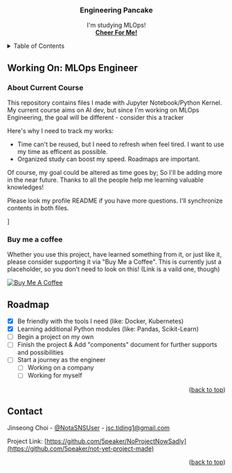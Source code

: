 
<!-- BEGINNING OF THE REPO -->
<br />
<div align="center">
  <h3 align="center">Engineering Pancake</h3>

  <p align="center">
    I'm studying MLOps! 
    <br />
    <a href="https://github.com/othneildrew/Best-README-Template"><strong>Cheer For Me!</strong></a>
    <br />
</div>

<!-- TABLE OF CONTENTS -->
<details>
  <summary>Table of Contents</summary>
  <ol>
    <li>
      <a href="#about-now">About Current Course</a>
    </li>
    <li>
      <a href="#today">Working On</a>
    </li>
    <li><a href="#roadmap">Roadmap</a></li>
    <li><a href="#contact">Contact</a></li>
    <li><a href="#acknowledgments">Acknowledgments</a></li>
  </ol>
</details>

## Working On: MLOps Engineer

<!-- ABOUT THE PROJECT -->
### About Current Course

This repository contains files I made with Jupyter Notebook/Python Kernel. 
My current course aims on AI dev, but since I'm working on MLOps Engineering, the goal will be different - consider this a tracker 

Here's why I need to track my works:
* Time can't be reused, but I need to refresh when feel tired. I want to use my time as efficent as possible.
* Organized study can boost my speed. Roadmaps are important. 

Of course, my goal could be altered as time goes by; So I'll be adding more in the near future.
Thanks to all the people help me learning valuable knowledges!

Please look my profile README if you have more questions. I'll synchronize contents in both files. 

<!-- BUY ME A COFFEE -->]

### Buy me a coffee

Whether you use this project, have learned something from it, or just like it, please consider supporting it via "Buy Me a Coffee".
This is currently just a placeholder, so you don't need to look on this! (Link is a vaild one, though)

<a href="https://www.buymeacoffee.com/madamania" target="_blank"><img src="https://www.buymeacoffee.com/assets/img/custom_images/orange_img.png" alt="Buy Me A Coffee" style="height: auto !important;width: auto !important;" ></a>

## Roadmap

- [x] Be friendly with the tools I need (like: Docker, Kubernetes)
- [x] Learning additional Python modules (like: Pandas, Scikit-Learn)
- [ ] Begin a project on my own 
- [ ] Finish the project & Add "components" document for further supports and possibilities
- [ ] Start a journey as the engineer
    - [ ] Working on a company
    - [ ] Working for myself

<p align="right">(<a href="#readme-top">back to top</a>)</p>

<!-- CONTACT -->
## Contact

Jinseong Choi - [@NotaSNSUser](https://twitter.com/gonna_make_one_for_it_someday) - jsc.tiding1@gmail.com

Project Link: [https://github.com/5peaker/NoProjectNowSadly](https://github.com/5peaker/not-yet-project-made)

<p align="right">(<a href="#readme-top">back to top</a>)</p>

